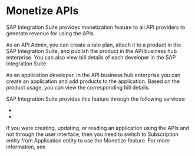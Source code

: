 <!-- copyf6ab15146ac74bc4be6d9e9a9fef4b26 -->

# Monetize APIs

SAP Integration Suite provides monetization feature to all API providers to generate revenue for using the APIs.

As an API Admin, you can create a rate plan, attach it to a product in the SAP Integration Suite, and publish the product in the API business hub enterprise. You can also view bill details of each developer in the SAP Integration Suite.

As an application developer, in the API business hub enterprise you can create an application and add products to the application. Based on the product usage, you can view the corresponding bill details.

SAP Integration Suite provides this feature through the following services:

-    <?sap-ot O2O class="- topic/xref " href="f4537cef059e44ee8e0f8536f80f1599.xml" text="" desc="" xtrc="xref:1" xtrf="file:/home/builder/src/dita-all/lze1710737251935/loiocc0ab4c7365e43bbbee9eae27deb32da_en-US/src/content/localization/en-us/f6ab15146ac74bc4be6d9e9a9fef4b26.xml" output-class="" outputTopicFile="file:/home/builder/tp.net.sf.dita-ot/2.3/plugins/com.elovirta.dita.markdown_1.3.0/xsl/dita2markdownImpl.xsl" ?> 
-    <?sap-ot O2O class="- topic/xref " href="1e20fb575ad644399a7af8e1c4f423d0.xml" text="" desc="" xtrc="xref:2" xtrf="file:/home/builder/src/dita-all/lze1710737251935/loiocc0ab4c7365e43bbbee9eae27deb32da_en-US/src/content/localization/en-us/f6ab15146ac74bc4be6d9e9a9fef4b26.xml" output-class="" outputTopicFile="file:/home/builder/tp.net.sf.dita-ot/2.3/plugins/com.elovirta.dita.markdown_1.3.0/xsl/dita2markdownImpl.xsl" ?> 

If you were creating, updating, or reading an application using the APIs and not through the user interface, then you need to switch to Subscription entity from Application entity to use the Monetize feature. For more information, see  <?sap-ot O2O class="- topic/xref " href="e2645b5658e64fdfae97aa952756dd01.xml" text="" desc="" xtrc="xref:3" xtrf="file:/home/builder/src/dita-all/lze1710737251935/loiocc0ab4c7365e43bbbee9eae27deb32da_en-US/src/content/localization/en-us/f6ab15146ac74bc4be6d9e9a9fef4b26.xml" output-class="" outputTopicFile="file:/home/builder/tp.net.sf.dita-ot/2.3/plugins/com.elovirta.dita.markdown_1.3.0/xsl/dita2markdownImpl.xsl" ?>  

